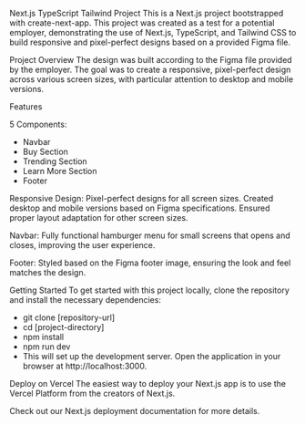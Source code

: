 Next.js TypeScript Tailwind Project
This is a Next.js project bootstrapped with create-next-app. This project was created as a test for a potential employer, demonstrating the use of Next.js, TypeScript, and Tailwind CSS to build responsive and pixel-perfect designs based on a provided Figma file.

Project Overview
The design was built according to the Figma file provided by the employer. The goal was to create a responsive, pixel-perfect design across various screen sizes, with particular attention to desktop and mobile versions.

Features

5 Components:

- Navbar
- Buy Section
- Trending Section
- Learn More Section
- Footer

Responsive Design:
Pixel-perfect designs for all screen sizes.
Created desktop and mobile versions based on Figma specifications.
Ensured proper layout adaptation for other screen sizes.

Navbar:
Fully functional hamburger menu for small screens that opens and closes, improving the user experience.

Footer:
Styled based on the Figma footer image, ensuring the look and feel matches the design.

Getting Started
To get started with this project locally, clone the repository and install the necessary dependencies:

- git clone [repository-url]
- cd [project-directory]
- npm install
- npm run dev
- This will set up the development server. Open the application in your browser at http://localhost:3000.

Deploy on Vercel
The easiest way to deploy your Next.js app is to use the Vercel Platform from the creators of Next.js.

Check out our Next.js deployment documentation for more details.
